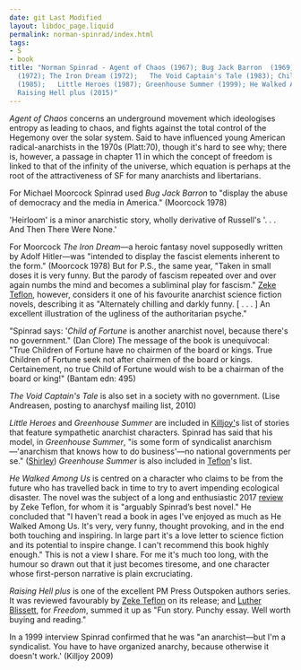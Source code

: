```yaml
---
date: git Last Modified
layout: libdoc_page.liquid
permalink: norman-spinrad/index.html
tags:
- S
- book
title: "Norman Spinrad - Agent of Chaos (1967); Bug Jack Barron  (1969);   'Heirloom'
  (1972); The Iron Dream (1972);   The Void Captain's Tale (1983); Child of Fortune
  (1985);   Little Heroes (1987); Greenhouse Summer (1999); He Walked Among Us (2003);
  Raising Hell plus (2015)"
---
```


_Agent of Chaos_ concerns an underground movement which ideologises  entropy as leading to chaos, and fights against the total control of the  Hegemony over the solar system. Said to have influenced young American  radical-anarchists in the 1970s (Platt:70), though it's hard to see why; there  is, however, a passage in chapter 11 in which the concept of freedom is linked  to that of the infinity of the universe, which equation is perhaps at the root  of the attractiveness of SF for many anarchists and libertarians.

For Michael Moorcock Spinrad used _Bug Jack Barron_  to "display the abuse of democracy and the media in America." (Moorcock 1978)

'Heirloom' is a minor anarchistic story, wholly derivative of Russell's '. . . And Then There Were None.'

For Moorcock _The Iron Dream_—a  heroic fantasy novel supposedly written by Adolf Hitler—was "intended to display the fascist elements inherent to the form." (Moorcock  1978) But for P.S., the same year, "Taken in small doses it is very funny. But  the parody of fascism repeated over and over again numbs the mind and becomes a  subliminal play for fascism." <a href="http://seesharppress.wordpress.com/2013/10/24/anarchist-science-fiction-favorite-novels/"> Zeke Teflon</a>, however, considers it one of his favourite anarchist science  fiction novels, describing it as "Alternately chilling and darkly funny. [ . . .  ] An excellent illustration of the ugliness of the authoritarian psyche."

"Spinrad says: '_Child of Fortune_ is  another anarchist novel, because there's no government." (Dan Clore) The message of the book is unequivocal: "True Children of Fortune  have no chairmen of the board or kings. True Children of Fortune seek not after  chairmen of the board or kings. Certainement, no true Child of Fortune would wish to be a chairman of the board or king!" (Bantam edn: 495)

_The Void  Captain's Tale_ is also set in a society with no government. (Lise Andreasen,  posting to anarchysf mailing list, 2010)

_Little Heroes_  and _Greenhouse Summer_ are included  in <a href="k.htm#Killjoy">Killjoy'</a>s list of stories that feature sympathetic  anarchist characters. Spinrad has said that his model, in _Greenhouse Summer_, "is some form of syndicalist anarchism—'anarchism that knows how to do  business'—no national governments per se." (<a href="http://www.locusmag.com/2004/Features/09_ShirleySocialFuture.html">Shirley</a>) _Greenhouse Summer_ is also included in <a href="http://seesharppress.wordpress.com/2013/10/24/anarchist-science-fiction-favorite-novels/"> Teflon</a>'s list.

_He Walked Among Us_ is centred on a character who claims to be from the future who has travelled back in time to try to avert impending ecological disaster. The novel was the subject of a long and enthusiastic 2017 <a href="https://seesharppress.wordpress.com/2017/05/05/revised-and-expanded-review-he-walked-among-us-by-norman-spinrad/">
review</a> by Zeke Teflon, for whom it is "arguably Spinrad’s best novel." He concluded that "I haven't read a book in ages I've enjoyed as much as He Walked Among Us. It's very, very funny, thought provoking, and in the end both touching and inspiring. In large part it's a love letter to science fiction and its potential to inspire change. I can't recommend this book highly enough." This is not a view I share. For me it's much too long, with the humour so drawn out that it just becomes tiresome, and one character whose first-person narrative is plain excruciating.

_Raising Hell plus_ is one of the excellent PM Press  Outspoken authors series. It was reviewed favourably by <a href="https://seesharppress.wordpress.com/2014/12/04/review-raising-hell-by-norman-spinrad/"> Zeke Teflon</a> on its release; and <a href="https://freedomnews.org.uk/book-review-raising-hell/">Luther Blissett</a>,  for _Freedom_, summed it up as "Fun story. Punchy essay. Well worth buying  and reading."

In a 1999 interview Spinrad confirmed that  he was "an anarchist—but I'm a syndicalist. You have to have organized  anarchy, because otherwise it doesn't work.' (Killjoy 2009)